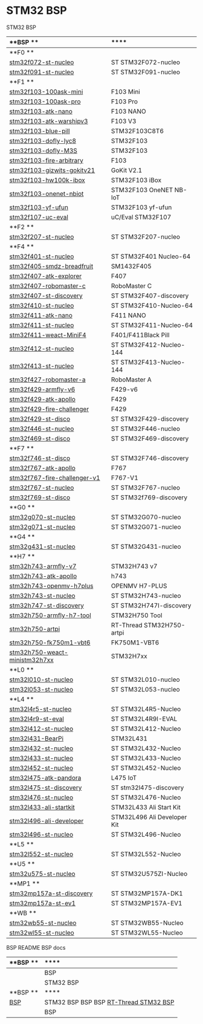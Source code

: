 
# STM32 BSP 

STM32  BSP 

| **BSP **       | ****                 |
|:------------------------- |:-------------------------- |
| **F0 ** |  |
| [stm32f072-st-nucleo](stm32f072-st-nucleo) | ST  STM32F072-nucleo  |
| [stm32f091-st-nucleo](stm32f091-st-nucleo) | ST  STM32F091-nucleo  |
| **F1 ** |  |
| [stm32f103-100ask-mini](stm32f103-100ask-mini)        | F103 Mini  |
| [stm32f103-100ask-pro](stm32f103-100ask-pro)        | F103 Pro  |
| [stm32f103-atk-nano](stm32f103-atk-nano)        |  F103 NANO   |
| [stm32f103-atk-warshipv3](stm32f103-atk-warshipv3)  |  F103 V3   |
| [stm32f103-blue-pill](stm32f103-blue-pill) | STM32F103C8T6 |
| [stm32f103-dofly-lyc8](stm32f103-dofly-lyc8) |  STM32F103  |
| [stm32f103-dofly-M3S](stm32f103-dofly-M3S) |  STM32F103  |
| [stm32f103-fire-arbitrary](stm32f103-fire-arbitrary/)  |  F103      |
| [stm32f103-gizwits-gokitv21](stm32f103-gizwits-gokitv21) | GoKit V2.1 |
| [stm32f103-hw100k-ibox](stm32f103-hw100k-ibox) |   STM32F103 iBox  |
| [stm32f103-onenet-nbiot](stm32f103-onenet-nbiot) | STM32F103 OneNET NB-IoT  |
| [stm32f103-yf-ufun](stm32f103-yf-ufun) | STM32F103 yf-ufun  |
| [stm32f107-uc-eval](stm32f107-uc-eval) | uC/Eval STM32F107  |
| **F2 ** |  |
| [stm32f207-st-nucleo](stm32f207-st-nucleo) | ST  STM32F207-nucleo  |
| **F4 ** |  |
| [stm32f401-st-nucleo](stm32f401-st-nucleo) | ST  STM32F401 Nucleo-64  |
| [stm32f405-smdz-breadfruit](stm32f405-smdz-breadfruit) |  SM1432F405  |
| [stm32f407-atk-explorer](stm32f407-atk-explorer) |  F407  |
| [stm32f407-robomaster-c](stm32f407-robomaster-c) |  RoboMaster C |
| [stm32f407-st-discovery](stm32f407-st-discovery) | ST  STM32F407-discovery  |
| [stm32f410-st-nucleo](stm32f410-st-nucleo) | ST  STM32F410-Nucleo-64  |
| [stm32f411-atk-nano](stm32f411-atk-nano/) |  F411 NANO  |
| [stm32f411-st-nucleo](stm32f411-st-nucleo/) | ST  STM32F411-Nucleo-64  |
| [stm32f411-weact-MiniF4](stm32f411-weact-MiniF4/) | F401/F411Black Pill |
| [stm32f412-st-nucleo](stm32f412-st-nucleo/) | ST  STM32F412-Nucleo-144  |
| [stm32f413-st-nucleo](stm32f413-st-nucleo/) | ST  STM32F413-Nucleo-144  |
| [stm32f427-robomaster-a](stm32f427-robomaster-a/) | RoboMaster A|
| [stm32f429-armfly-v6](stm32f429-armfly-v6) | F429-v6 |
| [stm32f429-atk-apollo](stm32f429-atk-apollo) | F429 |
| [stm32f429-fire-challenger](stm32f429-fire-challenger/) | F429 |
| [stm32f429-st-disco](stm32f429-st-disco) | ST  STM32F429-discovery  |
| [stm32f446-st-nucleo](stm32f446-st-nucleo) | ST  STM32F446-nucleo  |
| [stm32f469-st-disco](stm32f469-st-disco) | ST  STM32F469-discovery  |
| **F7 ** |  |
| [stm32f746-st-disco](stm32f746-st-disco) | ST  STM32F746-discovery  |
| [stm32f767-atk-apollo](stm32f767-atk-apollo) |  F767  |
| [stm32f767-fire-challenger-v1](stm32f767-fire-challenger-v1/) |  F767-V1  |
| [stm32f767-st-nucleo](stm32f767-st-nucleo) | ST  STM32F767-nucleo  |
| [stm32f769-st-disco](stm32f769-st-disco) | ST  STM32f769-discovery  |
| **G0 ** |  |
| [stm32g070-st-nucleo](stm32g070-st-nucleo) | ST  STM32G070-nucleo  |
| [stm32g071-st-nucleo](stm32g071-st-nucleo) | ST  STM32G071-nucleo  |
| **G4 ** |  |
| [stm32g431-st-nucleo](stm32g431-st-nucleo) | ST  STM32G431-nucleo  |
| **H7 ** |  |
| [stm32h743-armfly-v7](stm32h743-armfly-v7) |  STM32H743 v7  |
| [stm32h743-atk-apollo](stm32h743-atk-apollo) |  h743  |
| [stm32h743-openmv-h7plus](stm32h743-openmv-h7plus) | OPENMV  H7-PLUS  |
| [stm32h743-st-nucleo](stm32h743-st-nucleo) | ST  STM32H743-nucleo  |
| [stm32h747-st-discovery](stm32h747-st-discovery) | ST  STM32H747I-discovery  |
| [stm32h750-armfly-h7-tool](stm32h750-armfly-h7-tool) |  STM32H750 Tool  |
| [stm32h750-artpi](stm32h750-artpi) | RT-Thread  STM32H750-artpi  |
| [stm32h750-fk750m1-vbt6](stm32h750-fk750m1-vbt6) |  FK750M1-VBT6  |
| [stm32h750-weact-ministm32h7xx](stm32h750-weact-ministm32h7xx) |  STM32H7xx  |
| **L0 ** |  |
| [stm32l010-st-nucleo](stm32l010-st-nucleo) | ST  STM32L010-nucleo  |
| [stm32l053-st-nucleo](stm32l053-st-nucleo) | ST  STM32L053-nucleo  |
| **L4 ** |  |
| [stm32l4r5-st-nucleo](stm32l4r5-st-nucleo) | ST  STM32L4R5-Nucleo  |
| [stm32l4r9-st-eval](stm32l4r9-st-eval) | ST  STM32L4R9I-EVAL  |
| [stm32l412-st-nucleo](stm32l412-st-nucleo) | ST  STM32L412-Nucleo  |
| [stm32l431-BearPi](stm32l431-BearPi) | STM32L431   |
| [stm32l432-st-nucleo](stm32l432-st-nucleo) | ST  STM32L432-Nucleo  |
| [stm32l433-st-nucleo](stm32l433-st-nucleo) | ST  STM32L433-Nucleo  |
| [stm32l452-st-nucleo](stm32l452-st-nucleo) | ST  STM32L452-Nucleo  |
| [stm32l475-atk-pandora](stm32l475-atk-pandora) |  L475  IoT  |
| [stm32l475-st-discovery](stm32l475-st-discovery) | ST  stm32l475-discovery  |
| [stm32l476-st-nucleo](stm32l476-st-nucleo) | ST  STM32L476-Nucleo  |
| [stm32l433-ali-startkit](stm32l433-ali-startkit) |  STM32L433 Ali Start Kit  |
| [stm32l496-ali-developer](stm32l496-ali-developer) |  STM32L496 Ali Developer Kit  |
| [stm32l496-st-nucleo](stm32l496-st-nucleo) | ST  STM32L496-Nucleo  |
| **L5 ** |  |
| [stm32l552-st-nucleo](stm32l552-st-nucleo) | ST  STM32L552-Nucleo  |
| **U5 ** |  |
| [stm32u575-st-nucleo](stm32u575-st-nucleo) | ST  STM32U575ZI-Nucleo  |
| **MP1 ** |  |
| [stm32mp157a-st-discovery](stm32mp157a-st-discovery) | ST  STM32MP157A-DK1  |
| [stm32mp157a-st-ev1](stm32mp157a-st-ev1) | ST  STM32MP157A-EV1  |
| **WB ** |  |
| [stm32wb55-st-nucleo](stm32wb55-st-nucleo) | ST  STM32WB55-Nucleo  |
| [stm32wl55-st-nucleo](stm32wl55-st-nucleo) | ST  STM32WL55-Nucleo  |

 BSP  README  BSP  docs 

| **BSP ** | ****                                          |
|:-------------------- |:------------------------------------------------- |
| [](docs/STM32BSP.md) |  BSP  |
| [](docs/STM32.md) |  STM32  BSP  |
| **BSP ** | ****                                     |
| [BSP ](docs/STM32BSP.md) |  STM32  BSP  BSP  BSP  [RT-Thread STM32  BSP ](https://url.cn/5qqxJMU?sf=uri) |
| [](docs/STM32.md) |  BSP  |
